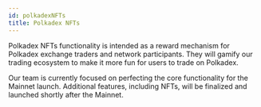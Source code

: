 ```yaml
---
id: polkadexNFTs
title: Polkadex NFTs
---
```


Polkadex NFTs functionality is intended as a reward mechanism for Polkadex exchange traders and network participants. They will gamify our trading ecosystem to make it more fun for users to trade on Polkadex.

Our team is currently focused on perfecting the core functionality for the Mainnet launch. Additional features, including NFTs, will be finalized and launched shortly after the Mainnet.